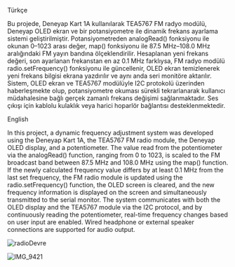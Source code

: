 Türkçe

Bu projede, Deneyap Kart 1A kullanılarak TEA5767 FM radyo modülü, Deneyap OLED ekran ve bir potansiyometre ile dinamik frekans ayarlama sistemi geliştirilmiştir. Potansiyometreden analogRead() fonksiyonu ile okunan 0–1023 arası değer, map() fonksiyonu ile 87.5 MHz–108.0 MHz aralığındaki FM yayın bandına ölçeklendirilir. Hesaplanan yeni frekans değeri, son ayarlanan frekanstan en az 0.1 MHz farklıysa, FM radyo modülü radio.setFrequency() fonksiyonu ile güncellenir, OLED ekran temizlenerek yeni frekans bilgisi ekrana yazdırılır ve aynı anda seri monitöre aktarılır. Sistem, OLED ekran ve TEA5767 modülüyle I2C protokolü üzerinden haberleşmekte olup, potansiyometre okuması sürekli tekrarlanarak kullanıcı müdahalesine bağlı gerçek zamanlı frekans değişimi sağlanmaktadır. Ses çıkışı için kablolu kulaklık veya harici hoparlör bağlantısı desteklenmektedir.

English

In this project, a dynamic frequency adjustment system was developed using the Deneyap Kart 1A, the TEA5767 FM radio module, the Deneyap OLED display, and a potentiometer. The value read from the potentiometer via the analogRead() function, ranging from 0 to 1023, is scaled to the FM broadcast band between 87.5 MHz and 108.0 MHz using the map() function. If the newly calculated frequency value differs by at least 0.1 MHz from the last set frequency, the FM radio module is updated using the radio.setFrequency() function, the OLED screen is cleared, and the new frequency information is displayed on the screen and simultaneously transmitted to the serial monitor. The system communicates with both the OLED display and the TEA5767 module via the I2C protocol, and by continuously reading the potentiometer, real-time frequency changes based on user input are enabled. Wired headphone or external speaker connections are supported for audio output.


![radioDevre](https://github.com/user-attachments/assets/db5168c6-13e5-4bce-a84f-c3060717dd1e)

![IMG_9421](https://github.com/user-attachments/assets/65c5f8ef-8747-4ef2-af31-d81e388ef28b)
